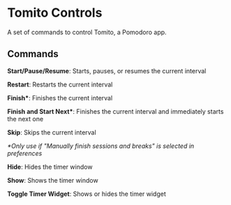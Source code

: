 # Tomito Controls

A set of commands to control Tomito, a Pomodoro app.

## Commands

**Start/Pause/Resume**: Starts, pauses, or resumes the current interval

**Restart**: Restarts the current interval

**Finish\***: Finishes the current interval

**Finish and Start Next\***: Finishes the current interval and immediately starts the next one

**Skip**: Skips the current interval

_\*Only use if "Manually finish sessions and breaks" is selected in preferences_

**Hide**: Hides the timer window

**Show**: Shows the timer window

**Toggle Timer Widget**: Shows or hides the timer widget
